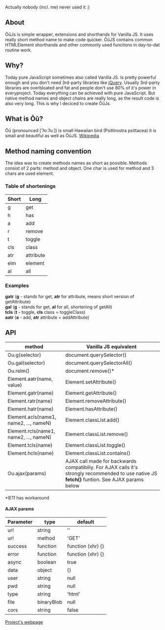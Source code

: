 Actually nobody (incl. me) never used it :)

## About
ŌūJs is simple wrapper, extensions and shorthands for Vanilla JS. It uses really short method name to make code quicker. ŌūJS contains common HTMLElement shorthands and other commonly used funcitons in day-to-dat routine work.
<!-- ## Install
<code>npm install oujs</code><br>
<code>bower install oujs</code> -->
## Why?
Today pure JavaScript sometimes also called Vanilla JS. Is pretty powerful enough and you don't need 3rd-party libraries like [jQuery](http://www.jquery.com). Usually 3rd-party libraries are overbloated and fat and people don't use 80% of it's power in everyproject. Today everything can be achieved with pure JavaScript. But native method names and object chains are really long, as the result code is also very long. This is why I deciced to create ŌūJs.
## What is Ōū?
Ōū (pronounced [ˈʔoːʔuː]) is small Hawaiian bird (Psittirostra psittacea) it is small and beautiful as well as ŌūJS. [Wikipedia](https://en.wikipedia.org/wiki/%CA%BB%C5%8C%CA%BB%C5%AB)
## Method naming convention
The idea was to create methods names as short as possible. Methods consist of 2 parts: method and object. One char is used for method and 3 chars are used element.
### Table of shortenings
| Short | Long |
|-------|------|
| g     | get  |
| h     | has  |
| a     | add  |
| r     | remove  |
| t     | toggle  |
| cls   | class |
| atr   | attribute |
| elm   | element|
| al    | all |
### Examples
**gatr** (**g** - stands for get, **atr** for attribute, means short version of getAttribute)<br>
**gal** (**g** - stands for get, **al** for all, shortening of getAll)<br>
**tcls** (**t** - toggle, **cls** class = toggleClass)<br>
**aatr** (**a** - add, **atr** attribute = addAttribute)<br>
## API
| method | Vanilla JS equivalent |
|-------|------|
| Ou.g(selector) | document.querySelector() |
| Ou.gal(selector) | document.querySelectorAll() |
| Ou.relm() | document.remove()* |
| Element.aatr(name, value) | Element.setAttribute() |
| Element.gatr(name) | Element.getAttribute() |
| Element.ratr(name) | Element.removeAttribute() |
| Element.hatr(name) | Element.hasAttribute() |
| Element.acls(name1, name2, ..., nameN) | Element.classList.add() |
| Element.rcls(name1, name2, ..., nameN) | Element.classList.remove() |
| Element.tcls(name) | Element.classList.toggle() |
| Element.hcls(name) | Element.classList.contains() |
| Ou.ajax(params) | AJAX call made for backwards compatibiliy. For AJAX calls it's strongly recommended to use native JS **fetch()** funtion. See AJAX params below |
*IE11 has workaround
#### AJAX params
| Parameter | type | default |
|-------|------|------|
| url | string | '' |
| url | method | 'GET' |
| success | function | function (xhr) {} |
| error | function | function (xhr) {} |
| async | boolean | true |
| data | object | {} |
| user | string | null |
| pwd | string | null |
| type | string | 'html' |
| file | binaryBlob | null |
| cors | string | false |

[Project's webpage](http://www.whoop.ee/oujs/)
